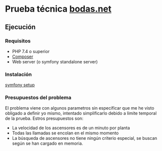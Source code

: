 # Prueba técnica [bodas.net](https://www.bodas.net/)

## Ejecución

### Requisitos

* PHP 7.4 o superior
* [Composer](https://getcomposer.org/download/)
* Web server (o symfony standalone server)

### Instalación
   [symfony setup](https://symfony.com/doc/current/setup.html)

### Presupuestos del problema

El problema viene con algunos parametros sin especificar que me he visto obligado a definir yo mismo, intentado simplificarlo debido a límite temporal de la prueba.
Estros presupuestos son:
* La velocidad de los ascensores es de un minuto por planta
* Todas las llamadas se encolan en el mismo momento
* La búsqueda de ascensores no tiene ningún criterio especial, se buscan según se han cargado en memoria.